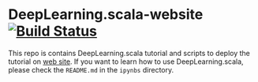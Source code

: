 # DeepLearning.scala-website [![Build Status](https://travis-ci.org/ThoughtWorksInc/DeepLearning.scala-website.svg?branch=master)](https://travis-ci.org/ThoughtWorksInc/DeepLearning.scala-website)

This repo is contains DeepLearning.scala tutorial and scripts to deploy the tutorial on [web site](https://thoughtworksinc.github.io/DeepLearning.scala/doc/). If you want to learn how to use DeepLearning.scala, please check the `README.md` in the `ipynbs` directory.
